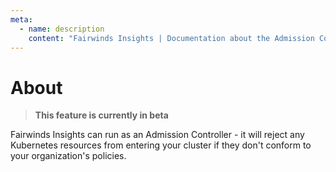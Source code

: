 ```yaml
---
meta:
  - name: description
    content: "Fairwinds Insights | Documentation about the Admission Controller. Reject resources from entering your cluster if they don't comply with policies."
---
```

# About
> **This feature is currently in beta**

Fairwinds Insights can run as an Admission Controller -
it will reject any Kubernetes resources from entering your cluster
if they don't conform to your organization's policies.

